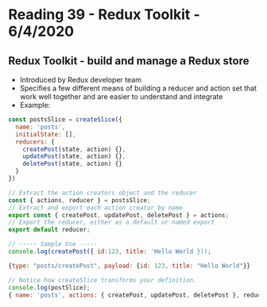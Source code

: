 # Reading 39 - Redux Toolkit - 6/4/2020 

## Redux Toolkit - build and manage a Redux store 
* Introduced by Redux developer team  
* Specifies a few different means of building a reducer and action set that work well together and are easier to understand and integrate 
* Example:  
```javascript
const postsSlice = createSlice({
  name: 'posts',
  initialState: [],
  reducers: {
    createPost(state, action) {},
    updatePost(state, action) {},
    deletePost(state, action) {}
  }
})

// Extract the action creators object and the reducer 
const { actions, reducer } = postsSlice;
// Extract and export each action creator by name
export const { createPost, updatePost, deletePost } = actions;
// Export the reducer, either as a default or named export
export default reducer;

// ----- Sample Use -----
console.log(createPost({ id:123, title: 'Hello World }));

{type: "posts/createPost", payload: {id: 123, title: "Hello World"}}

// Notice how createSlice transforms your definition.
console.log(postSlice);
{ name: 'posts', actions: { createPost, updatePost, deletePost }, reducer}
```